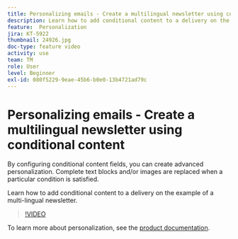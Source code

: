 ```yaml
---
title: Personalizing emails - Create a multilingual newsletter using conditional content
description: Learn how to add conditional content to a delivery on the example of a multi-lingual newsletter.
feature:  Personalization
jira: KT-5922
thumbnail: 24926.jpg
doc-type: feature video
activity: use
team: TM
role: User
level: Beginner
exl-id: 080f5229-9eae-45b6-b0e0-13b4721ad79c
---
```

# Personalizing emails - Create a multilingual newsletter using conditional content

By configuring conditional content fields, you can create advanced personalization. Complete text blocks and/or images are replaced when a particular condition is satisfied.

Learn how to add conditional content to a delivery on the example of a multi-lingual newsletter.

>[!VIDEO](https://video.tv.adobe.com/v/24926?quality=12&learn=on)

To learn more about personalization, see the [product documentation](https://experienceleague.adobe.com/docs/campaign-classic/using/sending-messages/personalizing-deliveries/about-personalization.html).
